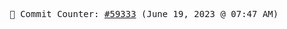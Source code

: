 <p align="center">
    <samp>
        📮 Commit Counter: <a href="https://github.com/Javascript-void0/Javascript-void0/commits/main">#59333</a> (June 19, 2023 @ 07:47 AM)
    </samp>
</p>